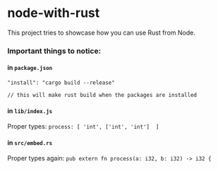 # node-with-rust

This project tries to showcase how you can use Rust from Node.

### Important things to notice:

#### in `package.json`

```
"install": "cargo build --release"

// this will make rust build when the packages are installed
```

#### in `lib/index.js`

Proper types: `process: [ 'int', ['int', 'int']  ]`

#### in `src/embed.rs`

Proper types again: `pub extern fn process(a: i32, b: i32) -> i32 {`
